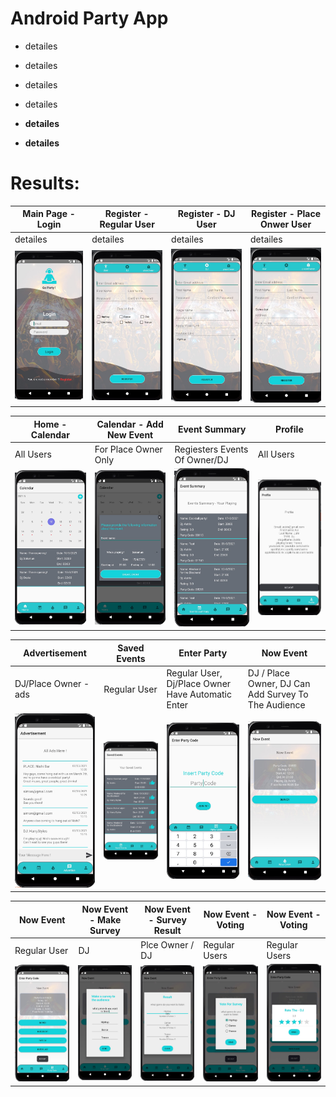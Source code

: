 # Android Party App

- detailes

- detailes

- detailes

- detailes

- **detailes** 

- **detailes**


# Results:

<p align="center">

| Main Page - Login  | Register - Regular User | Register - DJ User | Register - Place Onwer User |
| ------------- | ------------- | ------------- | ------------- |
| detailes  | detailes  | detailes  | detailes  |
| <img src="https://github.com/yonisho52/Android-Party-Project/blob/main/Result%20Images/login.jpg" width="250" >  | <img src="https://github.com/yonisho52/Android-Party-Project/blob/main/Result%20Images/regular-user.jpg" width="250" >  | <img src="https://github.com/yonisho52/Android-Party-Project/blob/main/Result%20Images/dj-user.jpg" width="250" >  | <img src="https://github.com/yonisho52/Android-Party-Project/blob/main/Result%20Images/owner-user.jpg" width="250" >  
</p>

<p align="center">

| Home - Calendar | Calendar - Add New Event | Event Summary | Profile |
| ------------- | ------------- | ------------- | ------------- |
| All Users  | For Place Owner Only  | Regiesters Events Of Owner/DJ  | All Users  |
| <img src="https://github.com/yonisho52/Android-Party-Project/blob/main/Result%20Images/calendar.jpg" width="250" >  | <img src="https://github.com/yonisho52/Android-Party-Project/blob/main/Result%20Images/calendar-add-new-event.jpg" width="250" >  | <img src="https://github.com/yonisho52/Android-Party-Project/blob/main/Result%20Images/event summary.jpg" width="250" >  | <img src="https://github.com/yonisho52/Android-Party-Project/blob/main/Result%20Images/profile.jpg" width="250" >  
</p>


<p align="center">

| Advertisement  | Saved Events | Enter Party | Now Event |
| ------------- | ------------- | ------------- | ------------- |
| DJ/Place Owner - ads  | Regular User  | Regular User, Dj/Place Owner Have Automatic Enter  | DJ / Place Owner, DJ Can Add Survey To The Audience  |
| <img src="https://github.com/yonisho52/Android-Party-Project/blob/main/Result%20Images/ads.jpg" width="250" >  | <img src="https://github.com/yonisho52/Android-Party-Project/blob/main/Result%20Images/saved-event-regular.jpg" width="250" >  | <img src="https://github.com/yonisho52/Android-Party-Project/blob/main/Result%20Images/insert-partCode-regular.jpg" width="250" >  | <img src="https://github.com/yonisho52/Android-Party-Project/blob/main/Result%20Images/now-event-dj.jpg" width="250" >  
</p>

<p align="center">

| Now Event | Now Event - Make Survey | Now Event - Survey Result | Now Event - Voting | Now Event - Voting |
| ------------- | ------------- | ------------- | ------------- | ------------- |
| Regular User  | DJ  | Plce Owner / DJ  | Regular Users  | Regular Users  |
| <img src="https://github.com/yonisho52/Android-Party-Project/blob/main/Result%20Images/now-event-regular.jpg" width="250" >  | <img src="https://github.com/yonisho52/Android-Party-Project/blob/main/Result%20Images/now-event-dj-survey.jpg" width="250" >  | <img src="https://github.com/yonisho52/Android-Party-Project/blob/main/Result%20Images/now-event-live-survey-result.jpg" width="250" >  | <img src="https://github.com/yonisho52/Android-Party-Project/blob/main/Result%20Images/party-survey-vote.jpg" width="250" >  |  <img src="https://github.com/yonisho52/Android-Party-Project/blob/main/Result%20Images/now-event-rating.jpg" width="250" >  
</p>


